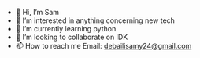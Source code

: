 - 👋 Hi, I’m Sam
- 👀 I’m interested in anything concerning new tech
- 🌱 I’m currently learning python
- 💞️ I’m looking to collaborate on IDK
- 📫 How to reach me Email: debailisamy24@gmail.com

<!---
samdem-ai/samdem-ai is a ✨ special ✨ repository because its `README.md` (this file) appears on your GitHub profile.
You can click the Preview link to take a look at your changes.
--->
